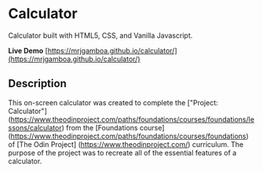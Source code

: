 # Calculator

Calculator built with HTML5, CSS, and Vanilla Javascript.

**Live Demo** [https://mrjgamboa.github.io/calculator/](https://mrjgamboa.github.io/calculator/)

## Description

This on-screen calculator was created to complete the ["Project: Calculator"] (https://www.theodinproject.com/paths/foundations/courses/foundations/lessons/calculator) from the [Foundations course] (https://www.theodinproject.com/paths/foundations/courses/foundations) of [The Odin Project] (https://www.theodinproject.com/) curriculum. The purpose of the project was to recreate all of the essential features of a calculator.

